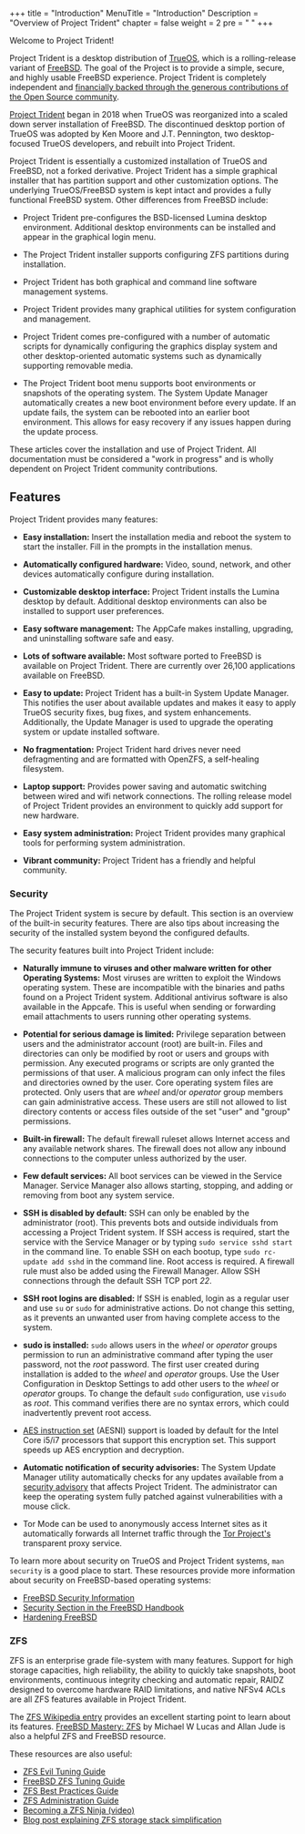 +++
title = "Introduction"
MenuTitle = "Introduction"
Description = "Overview of Project Trident"
chapter = false
weight = 2
pre = "<i class='fa fa-info'></i>   "
+++

Welcome to Project Trident!

Project Trident is a desktop distribution of [TrueOS](https://www.trueos.org), which is a rolling-release variant of [FreeBSD](https://www.freebsd.org).
The goal of the Project is to provide a simple, secure, and highly usable FreeBSD experience.
Project Trident is completely independent and [financially backed through the generous contributions of the Open Source community](/sponsors).

[Project Trident](https://project-trident.org) began in 2018 when TrueOS was reorganized into a scaled down server installation of FreeBSD.
The discontinued desktop portion of TrueOS was adopted by Ken Moore and J.T. Pennington, two desktop-focused TrueOS developers, and rebuilt into Project Trident.

Project Trident is essentially a customized installation of TrueOS and FreeBSD, not a forked derivative.
Project Trident has a simple graphical installer that has partition support and other customization options.
The underlying TrueOS/FreeBSD system is kept intact and provides a fully functional FreeBSD system.
Other differences from FreeBSD include:

-   Project Trident pre-configures the BSD-licensed Lumina desktop environment.
    Additional desktop environments can be installed and appear in the graphical login menu.

-   The Project Trident installer supports configuring ZFS partitions during installation.

-   Project Trident has both graphical and command line software management systems.

-   Project Trident provides many graphical utilities for system configuration and management.

-   Project Trident comes pre-configured with a number of automatic scripts for dynamically configuring the graphics display system and other desktop-oriented automatic systems such as dynamically supporting removable media.

-   The Project Trident boot menu supports boot environments or snapshots of the operating system.
    The System Update Manager automatically creates a new boot environment before every update.
    If an update fails, the system can be rebooted into an earlier boot environment.
    This allows for easy recovery if any issues happen during the update process.

These articles cover the installation and use of Project Trident.
All documentation must be considered a "work in progress" and is wholly dependent on Project Trident community contributions.

## Features

Project Trident provides many features:

-   **Easy installation:** Insert the installation media and reboot the system to start the installer.
    Fill in the prompts in the installation menus.

-   **Automatically configured hardware:** Video, sound, network, and other devices automatically configure during installation.

-   **Customizable desktop interface:** Project Trident installs the Lumina desktop by default.
    Additional desktop environments can also be installed to support user preferences.

-   **Easy software management:** The AppCafe makes installing, upgrading, and uninstalling software safe and easy.

-   **Lots of software available:** Most software ported to FreeBSD is available on Project Trident.
    There are currently over 26,100 applications available on FreeBSD.

-   **Easy to update:** Project Trident has a built-in System Update Manager.
    This notifies the user about available updates and makes it easy to apply TrueOS security fixes, bug fixes, and system enhancements.
    Additionally, the Update Manager is used to upgrade the operating system or update installed software.

-   **No fragmentation:** Project Trident hard drives never need defragmenting and are formatted with OpenZFS, a self-healing filesystem.

-   **Laptop support:** Provides power saving and automatic switching between wired and wifi network connections.
    The rolling release model of Project Trident provides an environment to quickly add support for new hardware.

-   **Easy system administration:** Project Trident provides many graphical tools for performing system administration.

-   **Vibrant community:** Project Trident has a friendly and helpful community.

### Security

The Project Trident system is secure by default.
This section is an overview of the built-in security features.
There are also tips about increasing the security of the installed system beyond the configured defaults.

The security features built into Project Trident include:

- **Naturally immune to viruses and other malware written for other Operating Systems:** Most viruses are written to exploit the Windows operating system.
  These are incompatible with the binaries and paths found on a Project Trident system.
  Additional antivirus software is also available in the Appcafe.
  This is useful when sending or forwarding email attachments to users running other operating systems.

- **Potential for serious damage is limited:** Privilege separation between users and the administrator account (root) are built-in.
  Files and directories can only be modified by root or users and groups with permission.
  Any executed programs or scripts are only granted the permissions of that user.
  A malicious program can only infect the files and directories owned by the user.
  Core operating system files are protected.
  Only users that are *wheel* and/or *operator* group members can gain administrative access.
  These users are still not allowed to list directory contents or access files outside of the set "user" and "group" permissions.

- **Built-in firewall:** The default firewall ruleset allows Internet access and any available network shares.
  The firewall does not allow any inbound connections to the computer unless authorized by the user.

- **Few default services:** All boot services can be viewed in the Service Manager.
  Service Manager also allows starting, stopping, and adding or removing from boot any system service.

- **SSH is disabled by default:** SSH can only be enabled by the administrator (root).
  This prevents bots and outside individuals from accessing a Project Trident system.
  If SSH access is required, start the service with the Service Manager or by typing `sudo service sshd start` in the command line.
  To enable SSH on each bootup, type `sudo rc-update add sshd` in the command line.
  Root access is required.
  A firewall rule must also be added using the Firewall Manager.
  Allow SSH connections through the default SSH TCP port *22*.

- **SSH root logins are disabled:** If SSH is enabled, login as a regular user and use `su` or `sudo` for administrative actions.
  Do not change this setting, as it prevents an unwanted user from having complete access to the system.

- **sudo is installed:** `sudo` allows users in the *wheel* or *operator* groups permission to run an administrative command after typing the user password, not the *root* password.
  The first user created during installation is added to the *wheel* and *operator* groups.
  Use the User Configuration in Desktop Settings to add other users to the *wheel* or *operator* groups.
  To change the default `sudo` configuration, use `visudo` as *root*.
  This command verifies there are no syntax errors, which could inadvertently prevent root access.
    
- [AES instruction set](https://en.wikipedia.org/wiki/AES_instruction_set) (AESNI) support is loaded by default for the Intel Core i5/i7 processors that support this encryption set.
  This support speeds up AES encryption and decryption.
    
- **Automatic notification of security advisories:** The System Update Manager utility automatically checks for any updates available from a [security advisory](https://www.freebsd.org/security/advisories.html) that affects Project Trident.
  The administrator can keep the operating system fully patched against vulnerabilities with a mouse click.

-   Tor Mode can be used to anonymously access Internet sites as it automatically forwards all Internet traffic through the [Tor Project's](https://www.torproject.org/) transparent proxy service.

To learn more about security on TrueOS and Project Trident systems, `man security` is a good place to start.
These resources provide more information about security on FreeBSD-based operating systems:

-   [FreeBSD Security Information](https://www.freebsd.org/security/)
-   [Security Section in the FreeBSD Handbook](https://www.freebsd.org/doc/en_US.ISO8859-1/books/handbook/security.html)
-   [Hardening FreeBSD](http://www.bsdguides.org/2005/hardening-freebsd/)

### ZFS

ZFS is an enterprise grade file-system with many features.
Support for high storage capacities, high reliability, the ability to quickly take snapshots, boot environments, continuous integrity checking and automatic repair, RAIDZ designed to overcome hardware RAID limitations, and native NFSv4 ACLs are all ZFS features available in Project Trident.

The [ZFS Wikipedia entry](https://en.wikipedia.org/wiki/ZFS) provides an excellent starting point to learn about its features.
[FreeBSD Mastery: ZFS](https://www.michaelwlucas.com/os/fmzfs) by Michael W Lucas and Allan Jude is also a helpful ZFS and FreeBSD resource.

These resources are also useful:

-   [ZFS Evil Tuning Guide](https://www.solaris-cookbook.eu/solaris/solaris-10-zfs-evil-tuning-guide/)
-   [FreeBSD ZFS Tuning Guide](https://wiki.FreeBSD.org/ZFSTuningGuide)
-   [ZFS Best Practices Guide](https://documents.irf.se/get_document.php?group=Computer&docid=311)
-   [ZFS Administration Guide](https://docs.oracle.com/cd/E19253-01/819-5461/index.html)
-   [Becoming a ZFS Ninja (video)](https://blogs.oracle.com/video/becoming-a-zfs-ninja)
-   [Blog post explaining ZFS storage stack simplification](https://blogs.oracle.com/bonwick/rampant-layering-violation)
